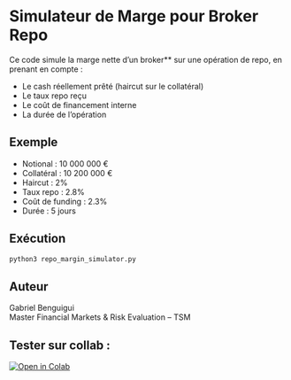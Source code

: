 # Simulateur de Marge pour Broker Repo

Ce code simule la marge nette d’un broker** sur une opération de repo, en prenant en compte :

- Le cash réellement prêté (haircut sur le collatéral)
- Le taux repo reçu
- Le coût de financement interne
- La durée de l’opération

##  Exemple

- Notional : 10 000 000 €
- Collatéral : 10 200 000 €
- Haircut : 2%
- Taux repo : 2.8%
- Coût de funding : 2.3%
- Durée : 5 jours

## Exécution

```bash
python3 repo_margin_simulator.py
```


## Auteur

Gabriel Benguigui  
Master Financial Markets & Risk Evaluation – TSM

## Tester sur collab :

[![Open in Colab](https://colab.research.google.com/assets/colab-badge.svg)](https://colab.research.google.com/github/Gabriel-Benguigui/repo-margin-simulator/blob/main/repo_margin_simulator.ipynb)
